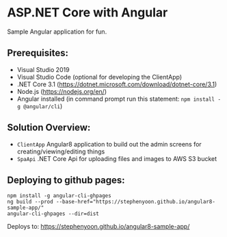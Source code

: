 # ASP.NET Core with Angular
Sample Angular application for fun.

## Prerequisites:
- Visual Studio 2019
- Visual Studio Code (optional for developing the ClientApp)
- .NET Core 3.1 (https://dotnet.microsoft.com/download/dotnet-core/3.1)
- Node.js (https://nodejs.org/en/)
- Angular installed (in command prompt run this statement: `npm install -g @angular/cli`)

## Solution Overview:
- `ClientApp` Angular8 application to build out the admin screens for creating/viewing/editing things 
- `SpaApi` .NET Core Api for uploading files and images to AWS S3 bucket

## Deploying to github pages:
`npm install -g angular-cli-ghpages`  
`ng build --prod --base-href="https://stephenyoon.github.io/angular8-sample-app/"`  
`angular-cli-ghpages --dir=dist`
  
Deploys to: https://stephenyoon.github.io/angular8-sample-app/
